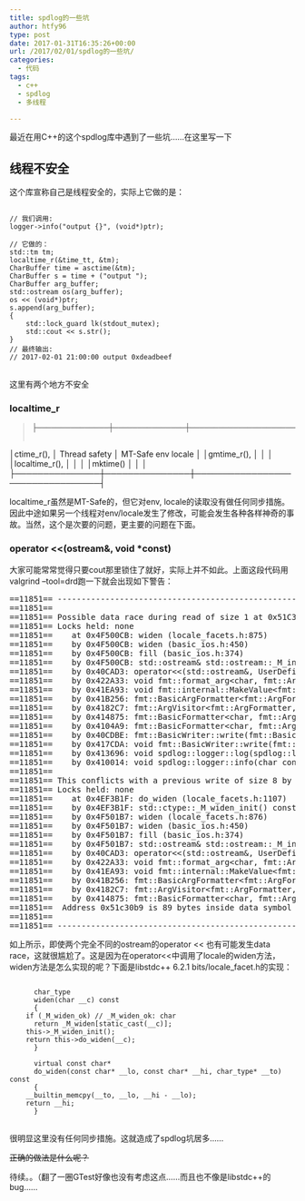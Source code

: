 ```yaml
---
title: spdlog的一些坑
author: htfy96
type: post
date: 2017-01-31T16:35:26+00:00
url: /2017/02/01/spdlog的一些坑/
categories:
  - 代码
tags:
  - c++
  - spdlog
  - 多线程

---
```

最近在用C++的这个spdlog库中遇到了一些坑……在这里写一下

<!--more-->

## 线程不安全

这个库宣称自己是线程安全的，实际上它做的是：

<pre><code class="language-cpp">
// 我们调用:
logger-&gt;info("output {}", (void*)ptr);

// 它做的：
std::tm tm;
localtime_r(&time_tt, &tm);
CharBuffer time = asctime(&tm);
CharBuffer s = time + ("output ");
CharBuffer arg_buffer;
std::ostream os(arg_buffer);
os &lt;&lt; (void*)ptr;
s.append(arg_buffer);
{
    std::lock_guard lk(stdout_mutex);
    std::cout &lt;&lt; s.str();
}
// 最终输出:
// 2017-02-01 21:00:00 output 0xdeadbeef
</code>
</pre>

这里有两个地方不安全

### localtime_r

> <pre>├───────────────┼───────────────┼─────────────────────────────────┤
│ctime_r(),     │ Thread safety │ MT-Safe env locale              │
│gmtime_r(),    │               │                                 │
│localtime_r(), │               │                                 │
│mktime()       │               │                                 │
├───────────────┼───────────────┼─────────────────────────────────┤
</pre>

localtime_r虽然是MT-Safe的，但它对env, locale的读取没有做任何同步措施。因此中途如果另一个线程对env/locale发生了修改，可能会发生各种各样神奇的事故。当然，这个是次要的问题，更主要的问题在下面。

### operator <<(ostream&, void *const)

大家可能常常觉得只要cout那里锁住了就好，实际上并不如此。上面这段代码用valgrind &#8211;tool=drd跑一下就会出现如下警告：

<pre>==11851== ----------------------------------------------------------------
==11851== 
==11851== Possible data race during read of size 1 at 0x51C30B9 by thread #3
==11851== Locks held: none
==11851==    at 0x4F500CB: widen (locale_facets.h:875)
==11851==    by 0x4F500CB: widen (basic_ios.h:450)
==11851==    by 0x4F500CB: fill (basic_ios.h:374)
==11851==    by 0x4F500CB: std::ostream& std::ostream::_M_insert(long) (ostream.tcc:73)
==11851==    by 0x40CAD3: operator&lt;&lt;(std::ostream&, UserDefinedObject const&) (42.cpp:14)
==11851==    by 0x422A33: void fmt::format_arg&lt;char, fmt::ArgFormatter, UserDefinedObject&gt;(fmt::BasicFormatter&lt;char, fmt::ArgFormatter &gt;&, char const*&, UserDefinedObject const&) (ostream.h:111)
==11851==    by 0x41EA93: void fmt::internal::MakeValue&lt;fmt::BasicFormatter&lt;char, fmt::ArgFormatter &gt; &gt;::format_custom_arg(void*, void const*, void*) (format.h:1537)
==11851==    by 0x41B256: fmt::BasicArgFormatter&lt;fmt::ArgFormatter, char&gt;::visit_custom(fmt::internal::Value::CustomValue) (format.h:2550)
==11851==    by 0x4182C7: fmt::ArgVisitor&lt;fmt::ArgFormatter, void&gt;::visit(fmt::internal::Arg const&) (format.h:1993)
==11851==    by 0x414875: fmt::BasicFormatter&lt;char, fmt::ArgFormatter &gt;::format(char const*&, fmt::internal::Arg const&) (format.h:4517)
==11851==    by 0x4104A9: fmt::BasicFormatter&lt;char, fmt::ArgFormatter &gt;::format(fmt::BasicCStringRef) (format.h:4541)
==11851==    by 0x40CDBE: fmt::BasicWriter::write(fmt::BasicCStringRef, fmt::ArgList) (format.h:3104)
==11851==    by 0x417CDA: void fmt::BasicWriter::write(fmt::BasicCStringRef, UserDefinedObject const&) (format.h:3106)
==11851==    by 0x413696: void spdlog::logger::log(spdlog::level::level_enum, char const*, UserDefinedObject const&) (logger_impl.h:69)
==11851==    by 0x410014: void spdlog::logger::info(char const*, UserDefinedObject const&) (logger_impl.h:139)
==11851== 
==11851== This conflicts with a previous write of size 8 by thread #2
==11851== Locks held: none
==11851==    at 0x4EF3B1F: do_widen (locale_facets.h:1107)
==11851==    by 0x4EF3B1F: std::ctype::_M_widen_init() const (ctype.cc:94)
==11851==    by 0x4F501B7: widen (locale_facets.h:876)
==11851==    by 0x4F501B7: widen (basic_ios.h:450)
==11851==    by 0x4F501B7: fill (basic_ios.h:374)
==11851==    by 0x4F501B7: std::ostream& std::ostream::_M_insert(long) (ostream.tcc:73)
==11851==    by 0x40CAD3: operator&lt;&lt;(std::ostream&, UserDefinedObject const&) (42.cpp:14)
==11851==    by 0x422A33: void fmt::format_arg&lt;char, fmt::ArgFormatter, UserDefinedObject&gt;(fmt::BasicFormatter&lt;char, fmt::ArgFormatter &gt;&, char const*&, UserDefinedObject const&) (ostream.h:111)
==11851==    by 0x41EA93: void fmt::internal::MakeValue&lt;fmt::BasicFormatter&lt;char, fmt::ArgFormatter &gt; &gt;::format_custom_arg(void*, void const*, void*) (format.h:1537)
==11851==    by 0x41B256: fmt::BasicArgFormatter&lt;fmt::ArgFormatter, char&gt;::visit_custom(fmt::internal::Value::CustomValue) (format.h:2550)
==11851==    by 0x4182C7: fmt::ArgVisitor&lt;fmt::ArgFormatter, void&gt;::visit(fmt::internal::Arg const&) (format.h:1993)
==11851==    by 0x414875: fmt::BasicFormatter&lt;char, fmt::ArgFormatter &gt;::format(char const*&, fmt::internal::Arg const&) (format.h:4517)
==11851==  Address 0x51c30b9 is 89 bytes inside data symbol "_ZN12_GLOBAL__N_17ctype_cE"
==11851== 
==11851== ----------------------------------------------------------------
</pre>

如上所示，即使两个完全不同的ostream的operator << 也有可能发生data race，这就很尴尬了。这是因为在operator<<中调用了locale的widen方法，widen方法是怎么实现的呢？下面是libstdc++ 6.2.1 bits/locale_facet.h的实现：

<pre><code class="language-cpp">
      char_type
      widen(char __c) const
      {
    if (_M_widen_ok) // _M_widen_ok: char
      return _M_widen[static_cast(__c)];
    this-&gt;_M_widen_init();
    return this-&gt;do_widen(__c);
      }

      virtual const char*
      do_widen(const char* __lo, const char* __hi, char_type* __to) const
      {
    __builtin_memcpy(__to, __lo, __hi - __lo);
    return __hi;
      }
</code>
</pre>

很明显这里没有任何同步措施。这就造成了spdlog坑居多……

<del>正确的做法是什么呢？</del>

待续。。（翻了一圈GTest好像也没有考虑这点……而且也不像是libstdc++的bug……